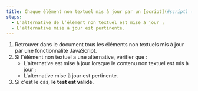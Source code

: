 ```yaml
---
title: Chaque élément non textuel mis à jour par un [script](#script) (dans la page, ou dans un [cadre](#cadre)) et ayant une [alternative](#alternative-a-script) vérifie-t-il ces conditions ?
steps:
  - L’alternative de l’élément non textuel est mise à jour ;
  - L’alternative mise à jour est pertinente.
---
```


1. Retrouver dans le document tous les éléments non textuels mis à jour par une fonctionnalité JavaScript.
2. Si l'élément non textuel a une alternative, vérifier que :
   - L'alternative est mise à jour lorsque le contenu non textuel est mis à jour ;
   - L'alternative mise à jour est pertinente.
3. Si c'est le cas, **le test est validé**.
